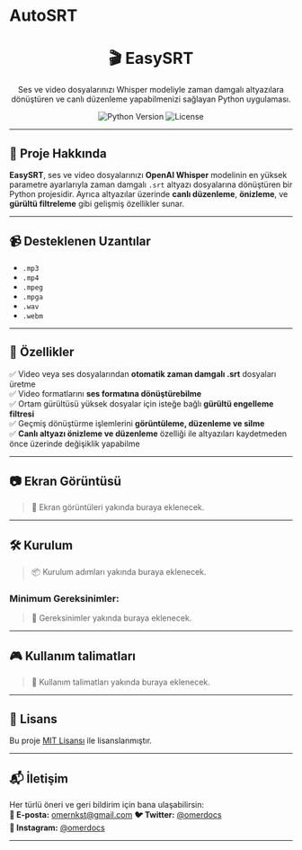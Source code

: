 # AutoSRT
<div align="center">
  <h1>🎬 EasySRT</h1>
  <p>Ses ve video dosyalarınızı Whisper modeliyle zaman damgalı altyazılara dönüştüren ve canlı düzenleme yapabilmenizi sağlayan Python uygulaması.</p>
  <img src="https://img.shields.io/badge/Python-3.11%2B-blue?style=for-the-badge" alt="Python Version">
  <img src="https://img.shields.io/badge/License-MIT-green?style=for-the-badge" alt="License">
</div>

---

## 📌 Proje Hakkında

**EasySRT**, ses ve video dosyalarınızı **OpenAI Whisper** modelinin en yüksek parametre ayarlarıyla zaman damgalı `.srt` altyazı dosyalarına dönüştüren bir Python projesidir. Ayrıca altyazılar üzerinde **canlı düzenleme**, **önizleme**, ve **gürültü filtreleme** gibi gelişmiş özellikler sunar.

---

## 📹 Desteklenen Uzantılar

- `.mp3`
- `.mp4`
- `.mpeg`
- `.mpga`
- `.wav`
- `.webm`

---

## 🚀 Özellikler

✅ Video veya ses dosyalarından **otomatik zaman damgalı .srt** dosyaları üretme  
✅ Video formatlarını **ses formatına dönüştürebilme**  
✅ Ortam gürültüsü yüksek dosyalar için isteğe bağlı **gürültü engelleme filtresi**  
✅ Geçmiş dönüştürme işlemlerini **görüntüleme, düzenleme ve silme**  
✅ **Canlı altyazı önizleme ve düzenleme** özelliği ile altyazıları kaydetmeden önce üzerinde değişiklik yapabilme  

---

## 📷 Ekran Görüntüsü

> 📌 Ekran görüntüleri yakında buraya eklenecek. 

---

## 🛠️ Kurulum

> 📦 Kurulum adımları yakında buraya eklenecek.

### Minimum Gereksinimler:

> 📌 Gereksinimler yakında buraya eklenecek.

---

## 🎮 Kullanım talimatları

> 📌 Kullanım talimatları yakında buraya eklenecek.

---

## 📄 Lisans

Bu proje [MIT Lisansı](LICENSE) ile lisanslanmıştır.

---

## 📬 İletişim

Her türlü öneri ve geri bildirim için bana ulaşabilirsin:  
**📧 E-posta:** omernkst@gmail.com
**🐦 Twitter:** [@omerdocs](https://twitter.com/omerdocs)  
**📸 Instagram:** [@omerdocs](https://instagram.com/omerdocs)

---
